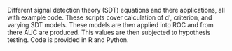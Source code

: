 Different signal detection theory (SDT) equations and there applications, all with example code. These scripts cover calculation of d', criterion, and varying SDT models.
These models are then applied into ROC and from there AUC are produced. This values are then subjected to hypothesis testing. 
Code is provided in R and Python.
